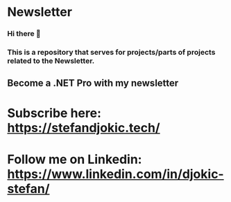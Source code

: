 # Newsletter

### Hi there 👋 
### This is a repository that serves for projects/parts of projects related to the Newsletter.

## Become a .NET Pro with my newsletter
# Subscribe here: https://stefandjokic.tech/
# Follow me on Linkedin: https://www.linkedin.com/in/djokic-stefan/

